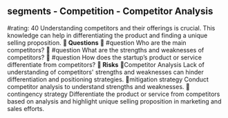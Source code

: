 

## segments - Competition - Competitor Analysis
#rating: 40
Understanding competitors and their offerings is crucial. This knowledge can help in differentiating the product and finding a unique selling proposition.
**💭 Questions**
💭 #question Who are the main competitors?
 💭 #question What are the strengths and weaknesses of competitors?
 💭 #question How does the startup’s product or service differentiate from competitors?
**🚨 Risks**
🚨Competitor Analysis
Lack of understanding of competitors' strengths and weaknesses can hinder differentiation and positioning strategies.
🚨mitigation strategy
Conduct competitor analysis to understand strengths and weaknesses.
🚨contingency strategy
Differentiate the product or service from competitors based on analysis and highlight unique selling proposition in marketing and sales efforts.




